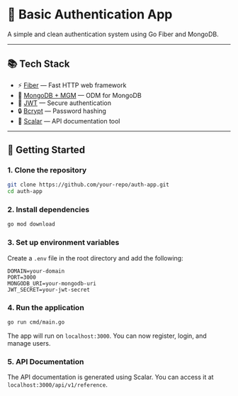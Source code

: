 # 🌿 Basic Authentication App

A simple and clean authentication system using Go Fiber and MongoDB.

---

## 📚 Tech Stack

- ⚡ [Fiber](https://gofiber.io/) — Fast HTTP web framework
- 🍃 [MongoDB + MGM](https://github.com/kamva/mgm) — ODM for MongoDB
- 🔐 [JWT](https://jwt.io/) — Secure authentication
- 🔒 [Bcrypt](https://pkg.go.dev/golang.org/x/crypto/bcrypt) — Password hashing
- 📘 [Scalar](https://scalar.com/) — API documentation tool

---

## 🚀 Getting Started

### 1. Clone the repository

```bash
git clone https://github.com/your-repo/auth-app.git
cd auth-app
```

### 2. Install dependencies

```bash
go mod download
```

### 3. Set up environment variables

Create a `.env` file in the root directory and add the following:

```env
DOMAIN=your-domain
PORT=3000
MONGODB_URI=your-mongodb-uri
JWT_SECRET=your-jwt-secret
```

### 4. Run the application

```bash
go run cmd/main.go
```

The app will run on `localhost:3000`. You can now register, login, and manage users.

### 5. API Documentation

The API documentation is generated using Scalar. You can access it at `localhost:3000/api/v1/reference`.